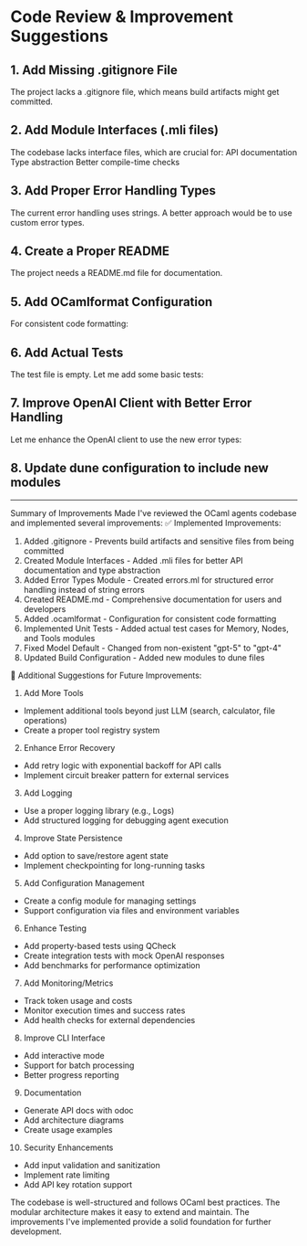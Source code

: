 # Code Review & Improvement Suggestions

## 1. Add Missing .gitignore File

The project lacks a .gitignore file, which means build artifacts might get committed.

## 2. Add Module Interfaces (.mli files)

The codebase lacks interface files, which are crucial for:
API documentation
Type abstraction
Better compile-time checks

## 3. Add Proper Error Handling Types

The current error handling uses strings. A better approach would be to use custom error types.

## 4. Create a Proper README

The project needs a README.md file for documentation.

## 5. Add OCamlformat Configuration

For consistent code formatting:

## 6. Add Actual Tests

The test file is empty. Let me add some basic tests:

## 7. Improve OpenAI Client with Better Error Handling

Let me enhance the OpenAI client to use the new error types:

## 8. Update dune configuration to include new modules

-------

Summary of Improvements Made
I've reviewed the OCaml agents codebase and implemented several improvements:
✅ Implemented Improvements:
1. Added .gitignore - Prevents build artifacts and sensitive files from being committed
2. Created Module Interfaces - Added .mli files for better API documentation and type abstraction
3. Added Error Types Module - Created errors.ml for structured error handling instead of string errors
4. Created README.md - Comprehensive documentation for users and developers
5. Added .ocamlformat - Configuration for consistent code formatting
6. Implemented Unit Tests - Added actual test cases for Memory, Nodes, and Tools modules
7. Fixed Model Default - Changed from non-existent "gpt-5" to "gpt-4"
8. Updated Build Configuration - Added new modules to dune files

🔮 Additional Suggestions for Future Improvements:
1. Add More Tools
- Implement additional tools beyond just LLM (search, calculator, file operations)
- Create a proper tool registry system
2. Enhance Error Recovery
- Add retry logic with exponential backoff for API calls
- Implement circuit breaker pattern for external services
3. Add Logging
- Use a proper logging library (e.g., Logs)
- Add structured logging for debugging agent execution
4. Improve State Persistence
- Add option to save/restore agent state
- Implement checkpointing for long-running tasks
5. Add Configuration Management
- Create a config module for managing settings
- Support configuration via files and environment variables
6. Enhance Testing
- Add property-based tests using QCheck
- Create integration tests with mock OpenAI responses
- Add benchmarks for performance optimization
7. Add Monitoring/Metrics
- Track token usage and costs
- Monitor execution times and success rates
- Add health checks for external dependencies
8. Improve CLI Interface
- Add interactive mode
- Support for batch processing
- Better progress reporting
9. Documentation
- Generate API docs with odoc
- Add architecture diagrams
- Create usage examples
10. Security Enhancements
- Add input validation and sanitization
- Implement rate limiting
- Add API key rotation support

The codebase is well-structured and follows OCaml best practices. The modular architecture makes it easy to extend and maintain. 
The improvements I've implemented provide a solid foundation for further development.